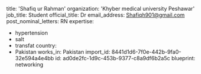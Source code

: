 title: 'Shafiq ur Rahman'
organization: 'Khyber medical university Peshawar'
job_title: Student
official_title: Dr
email_address: Shafiqh901@gmail.com
post_nominal_letters: RN
expertise:
  - hypertension
  - salt
  - transfat
country:
  - Pakistan
works_in: Pakistan
import_id: 8441d1d6-7f0e-442b-9fa0-32e594a4e4bb
id: ad0de2fc-1d9c-453b-9377-c8a9df6b2a5c
blueprint: networking
